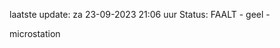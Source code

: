 laatste update: 
za 23-09-2023 21:06   uur 
Status: FAALT - geel - 
<div class="service Y">microstation</div>
